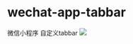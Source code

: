 # wechat-app-tabbar
微信小程序 自定义tabbar
![](https://github.com/songzeng2016/wechat-app-tabbar/images/GIF.gif)
